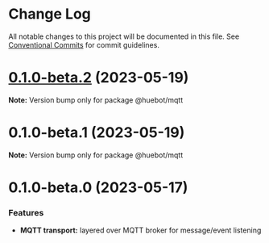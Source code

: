 # Change Log

All notable changes to this project will be documented in this file.
See [Conventional Commits](https://conventionalcommits.org) for commit guidelines.

# [0.1.0-beta.2](https://github.com/huebot-iot/huebot/compare/0.1.0-beta.1...0.1.0-beta.2) (2023-05-19)

**Note:** Version bump only for package @huebot/mqtt

# 0.1.0-beta.1 (2023-05-19)

**Note:** Version bump only for package @huebot/mqtt

# 0.1.0-beta.0 (2023-05-17)

### Features
* **MQTT transport:** layered over MQTT broker for message/event listening
